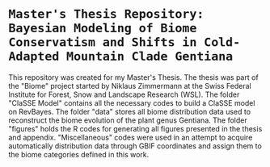 # `Master's Thesis Repository: Bayesian Modeling of Biome Conservatism and Shifts in Cold-Adapted Mountain Clade Gentiana`

This repository was created for my Master's Thesis. The thesis was part of the "Biome" project started by Niklaus Zimmermann 
at the Swiss Federal Institute for Forest, Snow and Landscape Research (WSL).
The folder "ClaSSE Model" contains all the necessary codes to build a ClaSSE model on RevBayes.
The folder "data" stores all biome distribution data used to reconstruct the biome evolution of the plant genus Gentiana.
The folder "figures" holds the R codes for generating all figures presented in the thesis and appendix.
"Miscellaneous" codes were used in an attempt to acquire automatically distribution data through GBIF coordinates and assign them to the biome categories defined in this work.
